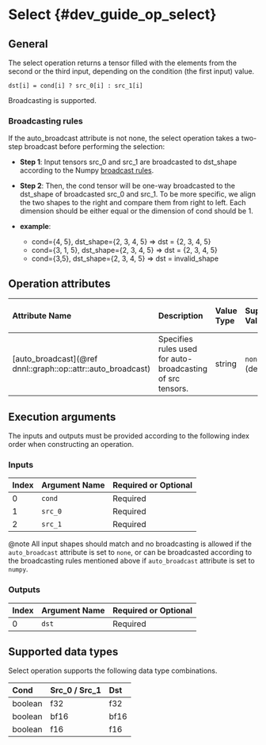 Select {#dev_guide_op_select}
=============================

## General

The select operation returns a tensor filled with the elements from the second or
the third input, depending on the condition (the first input) value.

    dst[i] = cond[i] ? src_0[i] : src_1[i]

Broadcasting is supported.

### Broadcasting rules

If the auto_broadcast attribute is not none, the select operation takes a
two-step broadcast before performing the selection:

* **Step 1**: Input tensors src_0 and src_1 are broadcasted to dst_shape
  according to the Numpy [broadcast rules](https://numpy.org/doc/stable/user/basics.broadcasting.html).

* **Step 2**: Then, the cond tensor will be one-way broadcasted to the
  dst_shape of broadcasted src_0 and src_1. To be more specific, we align the
  two shapes to the right and compare them from right to left. Each dimension
  should be either equal or the dimension of cond should be 1.

* **example**:

  * cond={4, 5}, dst_shape={2, 3, 4, 5} => dst = {2, 3, 4, 5}
  * cond={3, 1, 5}, dst_shape={2, 3, 4, 5} => dst = {2, 3, 4, 5}
  * cond={3,5}, dst_shape={2, 3, 4, 5} => dst = invalid_shape

## Operation attributes

| Attribute Name                                               | Description                                                | Value Type | Supported Values           | Required or Optional |
|:-------------------------------------------------------------|:-----------------------------------------------------------|:-----------|:---------------------------|:---------------------|
| [auto_broadcast](@ref dnnl::graph::op::attr::auto_broadcast) | Specifies rules used for auto-broadcasting of src tensors. | string     | `none`, `numpy` (default)  | Optional             |

## Execution arguments

The inputs and outputs must be provided according to the following index order when
constructing an operation.

### Inputs

| Index | Argument Name | Required or Optional |
|:------|:--------------|:---------------------|
| 0     | `cond`        | Required             |
| 1     | `src_0`       | Required             |
| 2     | `src_1`       | Required             |

@note All input shapes should match and no broadcasting is allowed if the
`auto_broadcast` attribute is set to `none`, or can be broadcasted according to the
broadcasting rules mentioned above if `auto_broadcast` attribute is set to `numpy`.

### Outputs

| Index | Argument Name | Required or Optional |
|:------|:--------------|:---------------------|
| 0     | `dst`         | Required             |

## Supported data types

Select operation supports the following data type combinations.

| Cond    | Src_0 / Src_1 | Dst  |
|:--------|:--------------|:-----|
| boolean | f32           | f32  |
| boolean | bf16          | bf16 |
| boolean | f16           | f16  |
